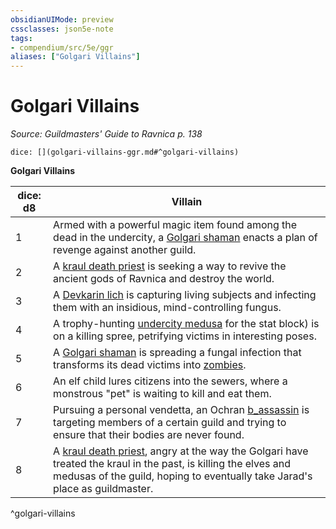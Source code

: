 ```yaml
---
obsidianUIMode: preview
cssclasses: json5e-note
tags:
- compendium/src/5e/ggr
aliases: ["Golgari Villains"]
---
```

# Golgari Villains
*Source: Guildmasters' Guide to Ravnica p. 138* 

`dice: [](golgari-villains-ggr.md#^golgari-villains)`

**Golgari Villains**

| dice: d8 | Villain |
|----------|---------|
| 1 | Armed with a powerful magic item found among the dead in the undercity, a [Golgari shaman](b_golgari-shaman-ggr.md) enacts a plan of revenge against another guild. |
| 2 | A [kraul death priest](b_kraul-death-priest-ggr.md) is seeking a way to revive the ancient gods of Ravnica and destroy the world. |
| 3 | A [Devkarin lich](compendium/bestiary/undead/devkarin-lich-ggr.md) is capturing living subjects and infecting them with an insidious, mind-controlling fungus. |
| 4 | A trophy-hunting [undercity medusa](b_undercity-medusa-ggr.md) for the stat block) is on a killing spree, petrifying victims in interesting poses. |
| 5 | A [Golgari shaman](b_golgari-shaman-ggr.md) is spreading a fungal infection that transforms its dead victims into [zombies](compendium/bestiary/undead/zombie.md). |
| 6 | An elf child lures citizens into the sewers, where a monstrous "pet" is waiting to kill and eat them. |
| 7 | Pursuing a personal vendetta, an Ochran [b_assassin](b_assassin.md) is targeting members of a certain guild and trying to ensure that their bodies are never found. |
| 8 | A [kraul death priest](b_kraul-death-priest-ggr.md), angry at the way the Golgari have treated the kraul in the past, is killing the elves and medusas of the guild, hoping to eventually take Jarad's place as guildmaster. |
^golgari-villains